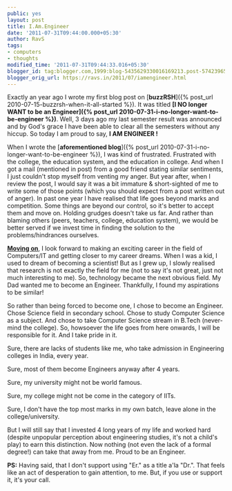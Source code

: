 ```yaml
---
public: yes
layout: post
title: I.Am.Engineer
date: '2011-07-31T09:44:00.000+05:30'
author: RavS
tags:
- computers
- thoughts
modified_time: '2011-07-31T09:44:33.016+05:30'
blogger_id: tag:blogger.com,1999:blog-5435629330016169213.post-574239656774062627
blogger_orig_url: https://ravs.in/2011/07/iamengineer.html
---
```


Exactly an year ago I wrote my first blog post on [**buzzRSH**]({% post_url 2010-07-15-buzzrsh-when-it-all-started %}). It was titled **[I NO longer WANT to be an Engineer]({% post_url 2010-07-31-i-no-longer-want-to-be-engineer %})**. Well, 3 days ago my last semester result was announced and by God's grace I have been able to clear all the semesters without any hiccup. So today I am proud to say, **I AM ENGINEER !**

When I wrote the [**aforementioned blog**]({% post_url 2010-07-31-i-no-longer-want-to-be-engineer %}), I was kind of frustrated. Frustrated with the college, the education system, and the education in college. And when I got a mail (mentioned in post) from a good friend stating similar sentiments, I just couldn't stop myself from venting my anger. But year after, when I review the post, I would say it was a bit immature & short-sighted of me to write some of those points (which you should expect from a post written out of anger). In past one year I have realised that life goes beyond marks and competition. Some things are beyond our control, so it's better to accept them and move on. Holding grudges doesn't take us far. And rather than blaming others (peers, teachers, college, education system), we would be better served if we invest time in finding the solution to the problems/hindrances ourselves.

**[Moving on](http://thetrashpandiary.blogspot.com/2011/05/end-of-awesome-era.html)**, I look forward to making an exciting career in the field of Computers/IT and getting closer to my career dreams. When I was a kid, I used to dream of becoming a scientist! But as I grew up, I slowly realised that research is not exactly the field for me (not to say it's not great, just not much interesting to me). So, technology became the next obvious field. My Dad wanted me to become an Engineer. Thankfully, I found my aspirations to be similar!

So rather than being forced to become one, I chose to become an Engineer. Chose Science field in secondary school. Chose to study Computer Science as a subject. And chose to take Computer Science stream in B.Tech (never-mind the college). So, howsoever the life goes from here onwards, I will be responsible for it. And I take pride in it.

Sure, there are lacks of students like me, who take admission in Engineering colleges in India, every year.

Sure, most of them become Engineers anyway after 4 years.

Sure, my university might not be world famous.

Sure, my college might not be come in the category of IITs.

Sure, I don't have the top most marks in my own batch, leave alone in the college/university.

But I will still say that I invested 4 long years of my life and worked hard (despite unpopular perception about engineering studies, it's not a child's play) to earn this distinction. Now nothing (not even the lack of a formal degree!) can take that away from me. Proud to be an Engineer.

**PS:** Having said, that I don't support using "Er." as a title a'la "Dr.". That feels like an act of desperation to gain attention, to me. But, if you use or support it, it's your call.
